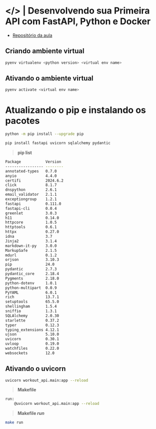 # </> | Desenvolvendo sua Primeira API com FastAPI, Python e Docker

- [Repositório da aula](https://github.com/digitalinnovationone/workout_api/tree/main/workout_api)

## Criando ambiente virtual

```bash
pyenv virtualenv <python version> <virtual env name>
```

## Ativando o ambiente virtual

```bash
pyenv activate <virtual env name>
```

# Atualizando o pip e instalando os pacotes

```bash
python -m pip install --upgrade pip
```

```bash
pip install fastapi uvicorn sqlalchemy pydantic
```

> **pip list**

```bash
Package           Version
----------------- --------
annotated-types   0.7.0
anyio             4.4.0
certifi           2024.6.2
click             8.1.7
dnspython         2.6.1
email_validator   2.1.1
exceptiongroup    1.2.1
fastapi           0.111.0
fastapi-cli       0.0.4
greenlet          3.0.3
h11               0.14.0
httpcore          1.0.5
httptools         0.6.1
httpx             0.27.0
idna              3.7
Jinja2            3.1.4
markdown-it-py    3.0.0
MarkupSafe        2.1.5
mdurl             0.1.2
orjson            3.10.3
pip               24.0
pydantic          2.7.3
pydantic_core     2.18.4
Pygments          2.18.0
python-dotenv     1.0.1
python-multipart  0.0.9
PyYAML            6.0.1
rich              13.7.1
setuptools        65.5.0
shellingham       1.5.4
sniffio           1.3.1
SQLAlchemy        2.0.30
starlette         0.37.2
typer             0.12.3
typing_extensions 4.12.1
ujson             5.10.0
uvicorn           0.30.1
uvloop            0.19.0
watchfiles        0.22.0
websockets        12.0
```

## Ativando o uvicorn

```bash
uvicorn workout_api.main:app --reload
```

> **Makefile**

```bash
run:
	@uvicorn workout_api.main:app --reload
```

> **Makefile _run_**

```bash
make run
```